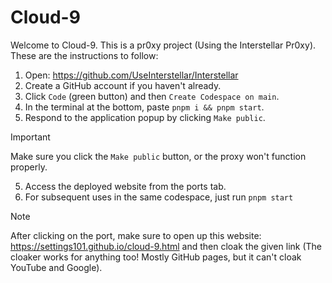 # Cloud-9


Welcome to Cloud-9. This is a pr0xy project (Using the Interstellar Pr0xy). These are the instructions to follow:

1. Open: https://github.com/UseInterstellar/Interstellar
2. Create a GitHub account if you haven't already.
3. Click `Code` (green button) and then `Create Codespace on main`.
4. In the terminal at the bottom, paste `pnpm i && pnpm start`.
5. Respond to the application popup by clicking `Make public`.
> [!IMPORTANT]
> Make sure you click the `Make public` button, or the proxy won't function properly.
5. Access the deployed website from the ports tab.
6. For subsequent uses in the same codespace, just run `pnpm start`

> [!NOTE]
> After clicking on the port, make sure to open up this website: https://settings101.github.io/cloud-9.html
> and then cloak the given link (The cloaker works for anything too! Mostly GitHub pages, but it can't cloak YouTube and Google).
